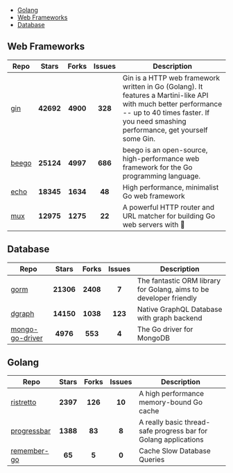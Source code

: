 
- [Golang](#golang)
- [Web Frameworks](#web-frameworks)
- [Database](#database)

## Web Frameworks

| Repo | Stars  | Forks  | Issues | Description |
| ---- | :----: | :----: | :----: | ----------- |
| [gin](https://github.com/gin-gonic/gin) | **42692** | **4900** | **328** | Gin is a HTTP web framework written in Go (Golang). It features a Martini-like API with much better performance -- up to 40 times faster. If you need smashing performance, get yourself some Gin. |
| [beego](https://github.com/astaxie/beego) | **25124** | **4997** | **686** | beego is an open-source, high-performance web framework for the Go programming language. |
| [echo](https://github.com/labstack/echo) | **18345** | **1634** | **48** | High performance, minimalist Go web framework |
| [mux](https://github.com/gorilla/mux) | **12975** | **1275** | **22** | A powerful HTTP router and URL matcher for building Go web servers with 🦍 |

## Database

| Repo | Stars  | Forks  | Issues | Description |
| ---- | :----: | :----: | :----: | ----------- |
| [gorm](https://github.com/go-gorm/gorm) | **21306** | **2408** | **7** | The fantastic ORM library for Golang, aims to be developer friendly |
| [dgraph](https://github.com/dgraph-io/dgraph) | **14150** | **1038** | **123** | Native GraphQL Database with graph backend |
| [mongo-go-driver](https://github.com/mongodb/mongo-go-driver) | **4976** | **553** | **4** | The Go driver for MongoDB |

## Golang

| Repo | Stars  | Forks  | Issues | Description |
| ---- | :----: | :----: | :----: | ----------- |
| [ristretto](https://github.com/dgraph-io/ristretto) | **2397** | **126** | **10** | A high performance memory-bound Go cache |
| [progressbar](https://github.com/schollz/progressbar) | **1388** | **83** | **8** | A really basic thread-safe progress bar for Golang applications |
| [remember-go](https://github.com/rocketlaunchr/remember-go) | **65** | **5** | **0** | Cache Slow Database Queries |

